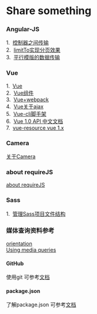 # Share something

### Angular-JS
1.&nbsp;&nbsp;<a href="https://github.com/C-Rachel/Share/issues/1">控制器之间传输</a>
<br />2.&nbsp;&nbsp;<a href="https://github.com/C-Rachel/Share/blob/master/%E5%88%86%E9%A1%B5.html">limitTo实现分页效果</a>
<br />3.&nbsp;&nbsp;<a href="https://github.com/C-Rachel/Share/blob/master/%E5%B9%B3%E8%A1%8C%E6%A8%A1%E5%9D%97%E6%95%B0%E6%8D%AE%E4%BC%A0%E9%80%92.html">平行模版的数据传输</a>


### Vue
1.&nbsp;&nbsp;<a href="https://github.com/C-Rachel/Share/issues/2">Vue</a>
<br />2.&nbsp;&nbsp;<a href="https://github.com/C-Rachel/Share/issues/3">Vue组件</a>
<br />3.&nbsp;&nbsp;<a href="https://github.com/C-Rachel/Share/issues/4">Vue+webpack</a>
<br />4.&nbsp;&nbsp;<a href="https://github.com/C-Rachel/Share/issues/5">Vue关于ajax</a>
<br />5.&nbsp;&nbsp;<a href="https://github.com/C-Rachel/Share/issues/6">Vue-cli脚手架</a>
<br />6.&nbsp;&nbsp;<a href="https://github.com/C-Rachel/Share/issues/8">Vue 1.0 API 中文文档</a>
<br />7.&nbsp;&nbsp;<a href="https://github.com/C-Rachel/Share/issues/9">vue-resource vue 1.x</a>


### Camera
<a href="https://github.com/C-Rachel/Share/issues/7">关于Camera</a>

### about requireJS
<a href="https://github.com/C-Rachel/Share/issues/10">about requireJS</a>

### Sass
1.&nbsp;&nbsp;<a href="https://github.com/C-Rachel/Share/issues/11">管理Sass项目文件结构</a>

### 媒体查询资料参考
<a href="https://developer.mozilla.org/en-US/docs/Web/CSS/@media/orientation">orientation</a>
<br />
<a href="https://developer.mozilla.org/en-US/docs/Web/CSS/Media_Queries/Using_media_queries">Using media queries</a>

#### GitHub
使用git 可参考[文档](https://blog.csdn.net/sinat_20177327/article/details/76062030)

#### package.json
了解package.json 可参考[文档](https://yarnpkg.com/lang/zh-hans/docs/package-json/)
